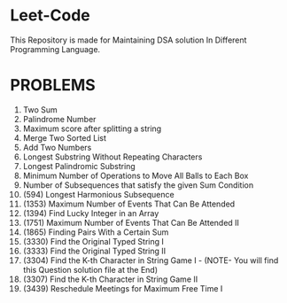 # Leet-Code
This Repository is made for Maintaining DSA solution In Different Programming Language.

# PROBLEMS
1. Two Sum
2. Palindrome Number
3. Maximum score after splitting a string
4. Merge Two Sorted List
5. Add Two Numbers
6. Longest Substring Without Repeating Characters
7. Longest Palindromic Substring
8. Minimum Number of Operations to Move All Balls to Each Box
9. Number of Subsequences that satisfy the given Sum Condition
10. (594) Longest Harmonious Subsequence
11. (1353) Maximum Number of Events That Can Be Attended
12. (1394) Find Lucky Integer in an Array
13. (1751) Maximum Number of Events That Can Be Attended II
14. (1865) Finding Pairs With a Certain Sum
15. (3330) Find the Original Typed String I
16. (3333) Find the Original Typed String II
17. (3304) Find the K-th Character in String Game I - (NOTE- You will find this Question solution file at the End)
18. (3307) Find the K-th Character in String Game II
19. (3439) Reschedule Meetings for Maximum Free Time I


